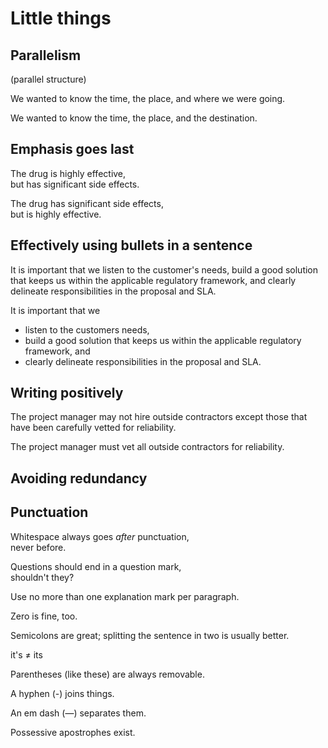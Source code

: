 # Little things


## Parallelism

(parallel structure)


We wanted to know the time, the place, and where we were going.

We wanted to know the time, the place, and the destination. <!-- .element class="fragment" -->


## Emphasis goes last


The drug is highly effective,  
but has significant side effects.

The drug has significant side effects,  
but is highly effective. <!-- .element class="fragment" -->


## Effectively using bullets in a sentence


It is important that we listen to the customer's needs, build a good
solution that keeps us within the applicable regulatory framework, and
clearly delineate responsibilities in the proposal and SLA.


It is important that we 

* listen to the customers needs, 
* build a good solution that keeps us within the applicable regulatory
framework, and
* clearly delineate responsibilities in the proposal and SLA.


## Writing positively


The project manager may not hire outside contractors except those that
have been carefully vetted for reliability.

The project manager must vet all outside contractors for
reliability. <!-- .element class="fragment" -->


## Avoiding redundancy


## Punctuation


Whitespace always goes *after* punctuation,  
never before.


Questions should end in a question mark,  
shouldn't they?


Use no more than one explanation mark per paragraph. 

Zero is fine, too.


Semicolons are great; splitting the sentence in two is usually better.


it's ≠ its


Parentheses (like these) are always removable.


A hyphen (-) joins things. 

An em dash (—) separates them.


Possessive apostrophes exist.
